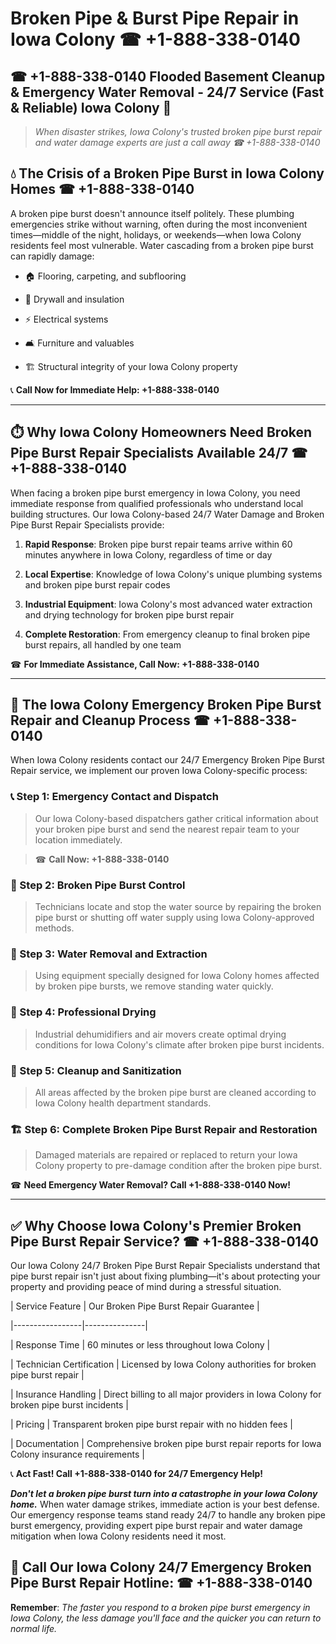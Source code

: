 # Broken Pipe & Burst Pipe Repair in Iowa Colony ☎ +1-888-338-0140  
## ☎ +1-888-338-0140 Flooded Basement Cleanup & Emergency Water Removal - 24/7 Service (Fast & Reliable) Iowa Colony 🚨  

> *When disaster strikes, Iowa Colony's trusted broken pipe burst repair and water damage experts are just a call away ☎ +1-888-338-0140*  

## 💧 The Crisis of a Broken Pipe Burst in Iowa Colony Homes ☎ +1-888-338-0140  

A broken pipe burst doesn't announce itself politely. These plumbing emergencies strike without warning, often during the most inconvenient times—middle of the night, holidays, or weekends—when Iowa Colony residents feel most vulnerable. Water cascading from a broken pipe burst can rapidly damage:  

* 🏠 Flooring, carpeting, and subflooring  
* 🧱 Drywall and insulation  
* ⚡ Electrical systems  
* 🛋️ Furniture and valuables  
* 🏗️ Structural integrity of your Iowa Colony property  

📞 **Call Now for Immediate Help: +1-888-338-0140**  

---  

## ⏱️ Why Iowa Colony Homeowners Need Broken Pipe Burst Repair Specialists Available 24/7 ☎ +1-888-338-0140  

When facing a broken pipe burst emergency in Iowa Colony, you need immediate response from qualified professionals who understand local building structures. Our Iowa Colony-based 24/7 Water Damage and Broken Pipe Burst Repair Specialists provide:  

1. **Rapid Response**: Broken pipe burst repair teams arrive within 60 minutes anywhere in Iowa Colony, regardless of time or day  
2. **Local Expertise**: Knowledge of Iowa Colony's unique plumbing systems and broken pipe burst repair codes  
3. **Industrial Equipment**: Iowa Colony's most advanced water extraction and drying technology for broken pipe burst repair  
4. **Complete Restoration**: From emergency cleanup to final broken pipe burst repairs, all handled by one team  

☎ **For Immediate Assistance, Call Now: +1-888-338-0140**  

---  

## 🔧 The Iowa Colony Emergency Broken Pipe Burst Repair and Cleanup Process ☎ +1-888-338-0140  

When Iowa Colony residents contact our 24/7 Emergency Broken Pipe Burst Repair service, we implement our proven Iowa Colony-specific process:  

### 📞 Step 1: Emergency Contact and Dispatch  
> Our Iowa Colony-based dispatchers gather critical information about your broken pipe burst and send the nearest repair team to your location immediately.  
> ☎ **Call Now: +1-888-338-0140**  

### 🚿 Step 2: Broken Pipe Burst Control  
> Technicians locate and stop the water source by repairing the broken pipe burst or shutting off water supply using Iowa Colony-approved methods.  

### 🌊 Step 3: Water Removal and Extraction  
> Using equipment specially designed for Iowa Colony homes affected by broken pipe bursts, we remove standing water quickly.  

### 💨 Step 4: Professional Drying  
> Industrial dehumidifiers and air movers create optimal drying conditions for Iowa Colony's climate after broken pipe burst incidents.  

### 🧼 Step 5: Cleanup and Sanitization  
> All areas affected by the broken pipe burst are cleaned according to Iowa Colony health department standards.  

### 🏗️ Step 6: Complete Broken Pipe Burst Repair and Restoration  
> Damaged materials are repaired or replaced to return your Iowa Colony property to pre-damage condition after the broken pipe burst.  

☎ **Need Emergency Water Removal? Call +1-888-338-0140 Now!**  

---  

## ✅ Why Choose Iowa Colony's Premier Broken Pipe Burst Repair Service? ☎ +1-888-338-0140  

Our Iowa Colony 24/7 Broken Pipe Burst Repair Specialists understand that pipe burst repair isn't just about fixing plumbing—it's about protecting your property and providing peace of mind during a stressful situation.  

| Service Feature | Our Broken Pipe Burst Repair Guarantee |  
|-----------------|---------------|  
| Response Time | 60 minutes or less throughout Iowa Colony |  
| Technician Certification | Licensed by Iowa Colony authorities for broken pipe burst repair |  
| Insurance Handling | Direct billing to all major providers in Iowa Colony for broken pipe burst incidents |  
| Pricing | Transparent broken pipe burst repair with no hidden fees |  
| Documentation | Comprehensive broken pipe burst repair reports for Iowa Colony insurance requirements |  

📞 **Act Fast! Call +1-888-338-0140 for 24/7 Emergency Help!**  

***Don't let a broken pipe burst turn into a catastrophe in your Iowa Colony home.*** When water damage strikes, immediate action is your best defense. Our emergency response teams stand ready 24/7 to handle any broken pipe burst emergency, providing expert pipe burst repair and water damage mitigation when Iowa Colony residents need it most.  

## 📱 Call Our Iowa Colony 24/7 Emergency Broken Pipe Burst Repair Hotline: ☎ +1-888-338-0140  

**Remember**: *The faster you respond to a broken pipe burst emergency in Iowa Colony, the less damage you'll face and the quicker you can return to normal life.*